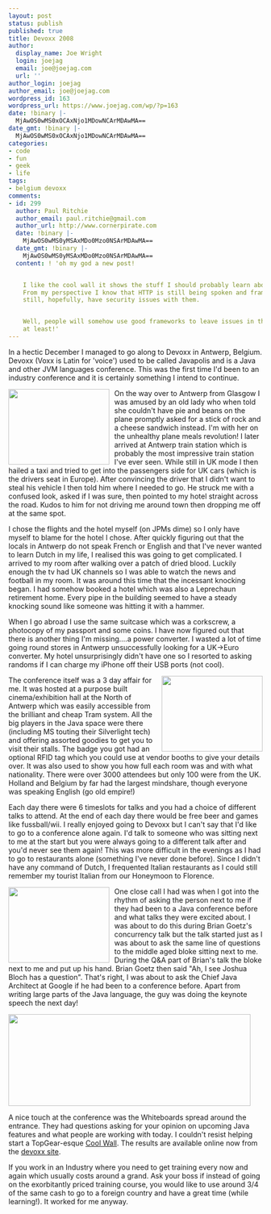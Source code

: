```yaml
---
layout: post
status: publish
published: true
title: Devoxx 2008
author:
  display_name: Joe Wright
  login: joejag
  email: joe@joejag.com
  url: ''
author_login: joejag
author_email: joe@joejag.com
wordpress_id: 163
wordpress_url: https://www.joejag.com/wp/?p=163
date: !binary |-
  MjAwOS0wMS0xOCAxNjo1MDowNCArMDAwMA==
date_gmt: !binary |-
  MjAwOS0wMS0xOCAxNjo1MDowNCArMDAwMA==
categories:
- code
- fun
- geek
- life
tags:
- belgium devoxx
comments:
- id: 299
  author: Paul Ritchie
  author_email: paul.ritchie@gmail.com
  author_url: http://www.cornerpirate.com
  date: !binary |-
    MjAwOS0wMS0yMSAxMDo0Mzo0NSArMDAwMA==
  date_gmt: !binary |-
    MjAwOS0wMS0yMSAxMDo0Mzo0NSArMDAwMA==
  content: ! 'oh my god a new post!


    I like the cool wall it shows the stuff I should probably learn about but wont.
    From my perspective I know that HTTP is still being spoken and frameworks will
    still, hopefully, have security issues with them.


    Well, people will somehow use good frameworks to leave issues in their applications
    at least!'
---
```

<p>In a hectic December I managed to go along to Devoxx in Antwerp, Belgium.  Devoxx (Voxx is Latin for 'voice') used to be called Javapolis and is a Java and other JVM languages conference.  This was the first time I'd been to an industry conference and it is certainly something I intend to continue.</p>
<p><img style="float: left; padding-right: 10px;" src="{{ site.url }}/images/2009/antwerpen-central-station.jpg" alt="" width="200" height="150" /></p>
<p>On the way over to Antwerp from Glasgow I was amused by an old lady who when told she couldn't have pie and beans on the plane promptly asked for a stick of rock and a cheese sandwich instead.  I'm with her on the unhealthy plane meals revolution!  I later arrived at Antwerp train station which is probably the most impressive train station I've ever seen.  While still in UK mode I then hailed a taxi and tried to get into the passengers side for UK cars (which is the drivers seat in Europe).  After convincing the driver that I didn't want to steal his vehicle I then told him where I needed to go.  He struck me with a confused look, asked if I was sure, then pointed to my hotel straight across the road.  Kudos to him for not driving me around town then dropping me off at the same spot.</p>
<p>I chose the flights and the hotel myself (on JPMs dime) so I only have myself to blame for the hotel I chose.  After quickly figuring out that the locals in Antwerp do not speak French or English and that I've never wanted to learn Dutch in my life, I realised this was going to get complicated.  I arrived to my room after walking over a patch of dried blood.  Luckily enough the tv had UK channels so I was able to watch the news and football in my room.  It was around this time that the incessant knocking began.  I had somehow booked a hotel which was also a Leprechaun retirement home.  Every pipe in the building seemed to have a steady knocking sound like someone was hitting it with a hammer.</p>
<p>When I go abroad I use the same suitcase which was a corkscrew, a photocopy of my passport and some coins.  I have now figured out that there is another thing I'm missing....a power converter.  I wasted a lot of time going round stores in Antwerp unsuccessfully looking for a UK->Euro converter.  My hotel unsurprisingly didn't have one so I resorted to asking randoms if I can charge my iPhone off their USB ports (not cool).</p>
<p><img style="float: right; padding-left: 10px;" src="{{ site.url }}/images/2009/roxorloops.jpg" alt="" width="200" height="150" /></p>
<p>The conference itself was a 3 day affair for me.  It was hosted at a purpose built cinema/exhibition hall at the North of Antwerp which was easily accessible from the brilliant and cheap Tram system.  All the big players in the Java space were there (including MS touting their Silverlight tech) and offering assorted goodies to get you to visit their stalls.  The badge you got had an optional RFID tag which you could use at vendor booths to give your details over.  It was also used to show you how full each room was and with what nationality.  There were over 3000 attendees but only 100 were from the UK.  Holland and Belgium by far had the largest mindshare, though everyone was speaking English (go old empire!)</p>
<p>Each day there were 6 timeslots for talks and you had a choice of different talks to attend.  At the end of each day there would be free beer and games like fussball/wii.  I really enjoyed going to Devoxx but I can't say that I'd like to go to a conference alone again.  I'd talk to someone who was sitting next to me at the start but you were always going to a different talk after and you'd never see them again!  This was more difficult in the evenings as I had to go to restaurants alone (something I've never done before).  Since I didn't have any command of Dutch, I frequented Italian restaurants as I could still remember my tourist Italian from our Honeymoon to Florence.</p>
<p><img style="float: left; padding-right: 10px;" src="{{ site.url }}/images/2009/josh.jpg" alt="" width="200" height="150" /></p>
<p>One close call I had was when I got into the rhythm of asking the person next to me if they had been to a Java conference before and what talks they were excited about.  I was about to do this during Brian Goetz's concurrency talk but the talk started just as I was about to ask the same line of questions to the middle aged bloke sitting next to me.  During the Q&A part of Brian's talk the bloke next to me and put up his hand.  Brian Goetz then said "Ah, I see Joshua Bloch has a question".  That's right, I was about to ask the Chief Java Architect at Google if he had been to a conference before.  Apart from writing large parts of the Java language, the guy was doing the keynote speech the next day!</p>
<p><a class="SingleFancy" title="Devoxx Whiteboard" href="{{ site.url }}/images/2009/coolwall.jpg"><img src="{{ site.url }}/images/2009/coolwall.jpg" alt="" width="480" height="182" /></a></p>
<p>A nice touch at the conference was the Whiteboards spread around the entrance.  They had questions asking for your opinion on upcoming Java features and what people are working with today.  I couldn't resist helping start a TopGear-esque <a href="http://en.wikipedia.org/wiki/Top_Gear_(current_format)#The_Cool_Wall">Cool Wall</a>.  The results are available online now from the <a href="http://www.javoxx.com/display/JV08/Whiteboards">devoxx site</a>.</p>
<p>If you work in an Industry where you need to get training every now and again which usually costs around a grand.  Ask your boss if instead of going on the exorbitantly priced training course, you would like to use around 3/4 of the same cash to go to a foreign country and have a great time (while learning!).  It worked for me anyway.</p>
